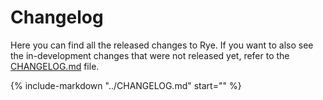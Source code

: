 # Changelog

Here you can find all the released changes to Rye.  If you want to also see
the in-development changes that were not released yet, refer to the
[CHANGELOG.md](https://github.com/mitsuhiko/rye/blob/main/CHANGELOG.md) file.

{%
  include-markdown "../CHANGELOG.md"
  start="<!-- released start -->"
%}
